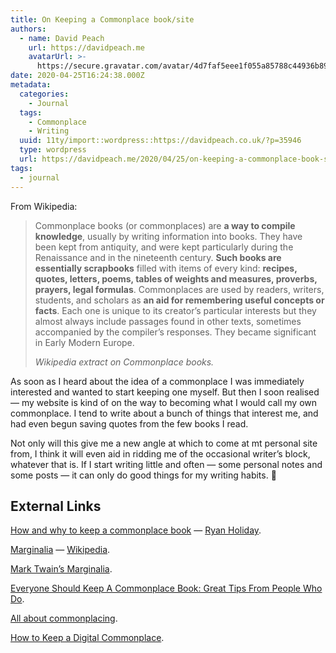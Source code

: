 ```yaml
---
title: On Keeping a Commonplace book/site
authors:
  - name: David Peach
    url: https://davidpeach.me
    avatarUrl: >-
      https://secure.gravatar.com/avatar/4d7faf5eee1f055a85788c44936b8995eaab6dfb004e7854ec747ccb272e91ee?s=96&d=mm&r=g
date: 2020-04-25T16:24:38.000Z
metadata:
  categories:
    - Journal
  tags:
    - Commonplace
    - Writing
  uuid: 11ty/import::wordpress::https://davidpeach.co.uk/?p=35946
  type: wordpress
  url: https://davidpeach.me/2020/04/25/on-keeping-a-commonplace-book-site/
tags:
  - journal
---
```

From Wikipedia:

> Commonplace books (or commonplaces) are **a way to compile knowledge**, usually by writing information into books. They have been kept from antiquity, and were kept particularly during the Renaissance and in the nineteenth century. **Such books are essentially scrapbooks** filled with items of every kind: **recipes, quotes, letters, poems, tables of weights and measures, proverbs, prayers, legal formulas**. Commonplaces are used by readers, writers, students, and scholars as **an aid for remembering useful concepts or facts**. Each one is unique to its creator’s particular interests but they almost always include passages found in other texts, sometimes accompanied by the compiler’s responses. They became significant in Early Modern Europe.
> 
> <cite class="uagb-blockquote__author">Wikipedia extract on Commonplace books.</cite>

As soon as I heard about the idea of a commonplace I was immediately interested and wanted to start keeping one myself. But then I soon realised — my website is kind of on the way to becoming what I would call my own commonplace. I tend to write about a bunch of things that interest me, and had even begun saving quotes from the few books I read.

Not only will this give me a new angle at which to come at mt personal site from, I think it will even aid in ridding me of the occasional writer’s block, whatever that is. If I start writing little and often — some personal notes and some posts — it can only do good things for my writing habits. 🙂

## External Links

[How and why to keep a commonplace book](https://ryanholiday.net/how-and-why-to-keep-a-commonplace-book/) — [Ryan Holiday](https://ryanholiday.net/).

[Marginalia](https://en.wikipedia.org/wiki/Marginalia) — [Wikipedia](https://en.wikipedia.org/).

[Mark Twain’s Marginalia](https://marktwainhouse.blogspot.com/2010/01/mark-twains-marginalia.html).

[Everyone Should Keep A Commonplace Book: Great Tips From People Who Do](https://thoughtcatalog.com/ryan-holiday/2013/08/everyone-should-keep-a-commonplace-book-great-tips-from-people-who-do/).

[All about commonplacing](https://startgainingmomentum.com/all-about-commonplacing/).

[How to Keep a Digital Commonplace](https://startgainingmomentum.com/how-to-keep-a-commonplace/).